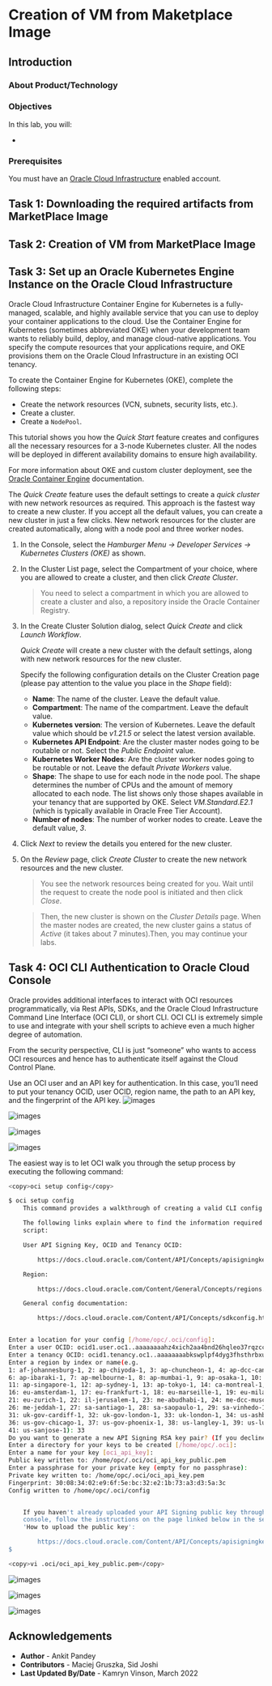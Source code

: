 # Creation of VM from Maketplace Image
## Introduction



### About Product/Technology



### Objectives

In this lab, you will:

* 

### Prerequisites

You must have an [Oracle Cloud Infrastructure](https://cloud.oracle.com/en_US/cloud-infrastructure) enabled account.

## Task 1: Downloading the required artifacts from MarketPlace Image

## Task 2: Creation of VM from MarketPlace Image

## Task 3: Set up an Oracle Kubernetes Engine Instance on the Oracle Cloud Infrastructure

Oracle Cloud Infrastructure Container Engine for Kubernetes is a fully-managed, scalable, and highly available service that you can use to deploy your container applications to the cloud. Use the Container Engine for Kubernetes (sometimes abbreviated OKE) when your development team wants to reliably build, deploy, and manage cloud-native applications. You specify the compute resources that your applications require, and OKE provisions them on the Oracle Cloud Infrastructure in an existing OCI tenancy.

To create the Container Engine for Kubernetes (OKE), complete the following steps:

* Create the network resources (VCN, subnets, security lists, etc.).
* Create a cluster.
* Create a `NodePool`.

This tutorial shows you how the *Quick Start* feature creates and configures all the necessary resources for a 3-node Kubernetes cluster. All the nodes will be deployed in different availability domains to ensure high availability.

For more information about OKE and custom cluster deployment, see the [Oracle Container Engine](https://docs.cloud.oracle.com/iaas/Content/ContEng/Concepts/contengoverview.htm) documentation.

The *Quick Create* feature uses the default settings to create a *quick cluster* with new network resources as required. This approach is the fastest way to create a new cluster. If you accept all the default values, you can create a new cluster in just a few clicks. New network resources for the cluster are created automatically, along with a node pool and three worker nodes.

1. In the Console, select the *Hamburger Menu -> Developer Services -> Kubernetes Clusters (OKE)* as shown.

2. In the Cluster List page, select the Compartment of your choice, where you are allowed to create a cluster, and then click *Create Cluster*.

    > You need to select a compartment in which you are allowed to create a cluster and also, a repository inside the Oracle Container Registry.

3. In the Create Cluster Solution dialog, select *Quick Create* and click *Launch Workflow*.

    *Quick Create* will create a new cluster with the default settings, along with new network resources for the new cluster.

    Specify the following configuration details on the Cluster Creation page (please pay attention to the value you place in the *Shape* field):

    * **Name**: The name of the cluster. Leave the default value.
    * **Compartment**: The name of the compartment. Leave the default value.
    * **Kubernetes version**: The version of Kubernetes. Leave the default value which should be *v1.21.5* or select the latest version available.
    * **Kubernetes API Endpoint**: Are the cluster master nodes going to be routable or not. Select the *Public Endpoint* value.
    * **Kubernetes Worker Nodes**: Are the cluster worker nodes going to be routable or not. Leave the default *Private Workers* value.
    * **Shape**: The shape to use for each node in the node pool. The shape determines the number of CPUs and the amount of memory allocated to each node. The list shows only those shapes available in your tenancy that are supported by OKE. Select *VM.Standard.E2.1* (which is typically available in Oracle Free Tier Account).
    * **Number of nodes**: The number of worker nodes to create. Leave the default value, *3*.

4. Click *Next* to review the details you entered for the new cluster.

5. On the *Review* page, click *Create Cluster* to create the new network resources and the new cluster.

    > You see the network resources being created for you. Wait until the request to create the node pool is initiated and then click *Close*.


    > Then, the new cluster is shown on the *Cluster Details* page. When the master nodes are created, the new cluster gains a status of *Active* (it takes about 7 minutes).Then, you may continue your labs.

## Task 4: OCI CLI Authentication to Oracle Cloud Console

Oracle provides additional interfaces to interact with OCI resources programmatically, via Rest APIs, SDKs, and the Oracle Cloud Infrastructure Command Line Interface (OCI CLI), or short CLI. OCI CLI is extremely simple to use and integrate with your shell scripts to achieve even a much higher degree of automation.

From the security perspective, CLI is just “someone” who wants to access OCI resources and hence has to authenticate itself against the Cloud Control Plane.

Use an OCI user and an API key for authentication. In this case, you’ll need to put your tenancy OCID, user OCID, region name, the path to an API key, and the fingerprint of the API key. 
![images](images/1.png)

![images](images/2.png)

![images](images/3.png)

![images](images/4.png)

The easiest way is to let OCI walk you through the setup process by executing the following command:

```bash
<copy>oci setup config</copy>
```

```bash
$ oci setup config
    This command provides a walkthrough of creating a valid CLI config file.

    The following links explain where to find the information required by this
    script:

    User API Signing Key, OCID and Tenancy OCID:

        https://docs.cloud.oracle.com/Content/API/Concepts/apisigningkey.htm#Other

    Region:

        https://docs.cloud.oracle.com/Content/General/Concepts/regions.htm

    General config documentation:

        https://docs.cloud.oracle.com/Content/API/Concepts/sdkconfig.htm


Enter a location for your config [/home/opc/.oci/config]: 
Enter a user OCID: ocid1.user.oc1..aaaaaaaahz4xich2aa4bnd26hqleo37rqzccn5s2szk5ecyvxjkryymqvr3a
Enter a tenancy OCID: ocid1.tenancy.oc1..aaaaaaaabkswplpf4dyg3fhsthrbxuprhuvovdmc3vvwx3iozn4xwivrk2eq
Enter a region by index or name(e.g.
1: af-johannesburg-1, 2: ap-chiyoda-1, 3: ap-chuncheon-1, 4: ap-dcc-canberra-1, 5: ap-hyderabad-1,
6: ap-ibaraki-1, 7: ap-melbourne-1, 8: ap-mumbai-1, 9: ap-osaka-1, 10: ap-seoul-1,
11: ap-singapore-1, 12: ap-sydney-1, 13: ap-tokyo-1, 14: ca-montreal-1, 15: ca-toronto-1,
16: eu-amsterdam-1, 17: eu-frankfurt-1, 18: eu-marseille-1, 19: eu-milan-1, 20: eu-stockholm-1,
21: eu-zurich-1, 22: il-jerusalem-1, 23: me-abudhabi-1, 24: me-dcc-muscat-1, 25: me-dubai-1,
26: me-jeddah-1, 27: sa-santiago-1, 28: sa-saopaulo-1, 29: sa-vinhedo-1, 30: uk-cardiff-1,
31: uk-gov-cardiff-1, 32: uk-gov-london-1, 33: uk-london-1, 34: us-ashburn-1, 35: us-gov-ashburn-1,
36: us-gov-chicago-1, 37: us-gov-phoenix-1, 38: us-langley-1, 39: us-luke-1, 40: us-phoenix-1,
41: us-sanjose-1): 33
Do you want to generate a new API Signing RSA key pair? (If you decline you will be asked to supply the path to an existing key.) [Y/n]: y
Enter a directory for your keys to be created [/home/opc/.oci]: 
Enter a name for your key [oci_api_key]: 
Public key written to: /home/opc/.oci/oci_api_key_public.pem
Enter a passphrase for your private key (empty for no passphrase): 
Private key written to: /home/opc/.oci/oci_api_key.pem
Fingerprint: 30:08:34:02:e9:6f:5e:bc:32:e2:1b:73:a3:d3:5a:3c
Config written to /home/opc/.oci/config


    If you haven't already uploaded your API Signing public key through the
    console, follow the instructions on the page linked below in the section
    'How to upload the public key':

        https://docs.cloud.oracle.com/Content/API/Concepts/apisigningkey.htm#How2
$
```

```bash
<copy>vi .oci/oci_api_key_public.pem</copy>
```

![images](images/5.png)

![images](images/6.png)

![images](images/7.png)

## Acknowledgements

* **Author** -  Ankit Pandey
* **Contributors** - Maciej Gruszka, Sid Joshi
* **Last Updated By/Date** - Kamryn Vinson, March 2022
